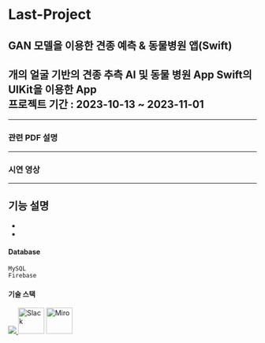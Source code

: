 # Last-Project
GAN 모델을 이용한 견종 예측 &amp; 동물병원 앱(Swift)
----
개의 얼굴 기반의 견종 추측 AI 및 동물 병원 App 
Swift의 UIKit을 이용한 App
<br/>
프로젝트 기간 : 2023-10-13 ~ 2023-11-01
<br/>
---    

---
### 관련 PDF 설명



---
### 시연 영상

---
### 
기능 설명
-
-
-

#### Database    
    MySQL
    Firebase
#### 기술 스택
<p align="left">
  <a href="https://skillicons.dev">
    <img src="https://skillicons.dev/icons?i=git,github,swift,py,flask,aws" />
  </a>
    <img src="https://cdn.icon-icons.com/icons2/2699/PNG/512/slack_tile_logo_icon_168820.png" height="53" title="Slack">
    <img src="https://cdn.icon-icons.com/icons2/3913/PNG/512/miro_logo_icon_248450.png" height="53" title="Miro">
</p>
